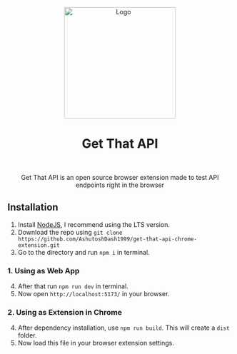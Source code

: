 <p align="center">
<img width="250" alt="Logo" src="https://github.com/AshutoshDash1999/get-that-api-chrome-extension/blob/master/public/logo.png"/>
</p>

<h1 align="center">Get That API</h1>
<br/>

<p align="center">Get That API is an open source browser extension made to test API endpoints right in the browser</p>

## Installation

1. Install [NodeJS](https://nodejs.org/en/), I recommend using the LTS version.
2. Download the repo using `git clone https://github.com/AshutoshDash1999/get-that-api-chrome-extension.git`
3. Go to the directory and run `npm i` in terminal.

### 1. Using as Web App

4. After that run `npm run dev` in terminal.
5. Now open `http://localhost:5173/` in your browser.

### 2. Using as Extension in Chrome

4. After dependency installation, use `npm run build`. This will create a `dist` folder.
5. Now load this file in your browser extension settings. 
